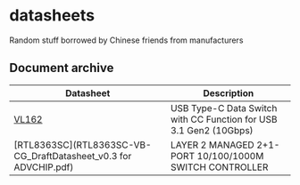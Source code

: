 # datasheets
Random stuff borrowed by Chinese friends from manufacturers

## Document archive

Datasheet|Description
-|-
[VL162](DS_VL162_091.pdf) | USB Type-C Data Switch with CC Function for USB 3.1 Gen2 (10Gbps)
[RTL8363SC](RTL8363SC-VB-CG_DraftDatasheet_v0.3 for ADVCHIP.pdf) | LAYER 2 MANAGED 2+1-PORT 10/100/1000M SWITCH CONTROLLER
